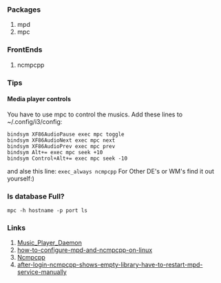 ### Packages
1. mpd
2. mpc

### FrontEnds
1. ncmpcpp

### Tips

#### Media player controls                                                                                                            
You have to use mpc to control the musics. Add these lines to ~/.config/i3/config:
```
bindsym XF86AudioPause exec mpc toggle                                                                                             bindsym XF86AudioNext exec mpc next                                                                                                bindsym XF86AudioPrev exec mpc prev                                                                                                bindsym Alt+= exec mpc seek +10
bindsym Control+Alt+= exec mpc seek -10
```
and alse this line:
`exec_always ncmpcpp`
For Other DE's or WM's find it out yourself:)


### Is database Full?
`mpc -h hostname -p port ls`

### Links
1. [Music_Player_Daemon](https://wiki.archlinux.org/index.php/Music_Player_Daemon)
2. [how-to-configure-mpd-and-ncmpcpp-on-linux](https://computingforgeeks.com/how-to-configure-mpd-and-ncmpcpp-on-linux/)
3. [Ncmpcpp](https://wiki.archlinux.org/index.php/Ncmpcpp)
4. [after-login-ncmpcpp-shows-empty-library-have-to-restart-mpd-service-manually](https://unix.stackexchange.com/questions/254960/after-login-ncmpcpp-shows-empty-library-have-to-restart-mpd-service-manually)

